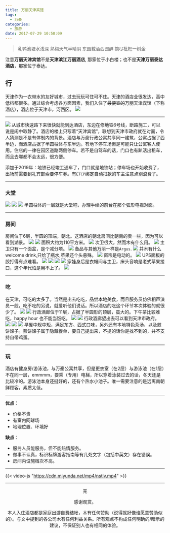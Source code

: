 ```yaml
---
title: 万丽天津宾馆
tags:
  - 万豪
categories:
  - 旅游
date: 2017-07-29 10:50:09
---
```


>乳鸭池塘水浅深
>熟梅天气半晴阴
>东园载酒西园醉
>摘尽枇杷一树金

<!-- more -->

注意**万丽天津宾馆**不是**天津滨江万丽酒店**, 那家位于小白楼；也不是**天津万丽泰达酒店**，那家位于泰达。

## 行

天津作为一衣带水的友好城市，过去玩玩可住可不住。天津的酒店业很发达，高中低档都很多。通过综合考虑各方面因素，我们入住了~~最便宜的~~万丽天津宾馆（下称酒店），酒店位于天津市，河西区。
![](https://cdn.miyunda.net/image/tsnlv/intro_a.png)

* * *

![](https://cdn.miyunda.net/image/tsnlv/intro_b.png)
从城市快速路下来很快就能到达酒店，东边在修地铁6号线，断路施工，可以说是闹中取静了。酒店的楼上只写着“天津宾馆”，联想到天津市政府就在对面，令人猜测是不是有体制内的背景。酒店与万豪行政公寓共享同一建筑，公寓占据了西半边，而酒店占据了半圆柱体与东半边。有地下停车场但是可能只让公寓客人使用。住店的一律在园区道路两侧停车。若不是自驾车的话，门口也有趴活出租车，而且去哪都不会太远，很方便。

添加于2019年：地铁已经竣工通车了，门口就是地铁站；停车场也开始收费了，出场前需要到礼宾部索要停车券。有`ETCP`绑定自动扣款的车主注意点别浪费了。

* * *

### 大堂

![](https://cdn.miyunda.net/image/tsnlv/02_lobby_a.jpg) 
![](https://cdn.miyunda.net/image/tsnlv/02_lobby_b.jpg)
![](https://cdn.miyunda.net/image/tsnlv/02_lobby_c.jpg)
半圆柱体的一层就是大堂吧，办理手续的前台在那个弧形电视对面。

* * *

### 房间

房间位于6层，半圆的顶端，朝北。这酒店的朝北房间比朝南的贵一些，因为可以看到湖景。 ![](https://cdn.miyunda.net/image/tsnlv/03_room_a.jpg)
![](https://cdn.miyunda.net/image/tsnlv/03_room_b.jpg)
面积大约为110平方米。
![](https://cdn.miyunda.net/image/tsnlv/03_room_c.jpg) 
次卫很大，然而木有什么用。
![](https://cdn.miyunda.net/image/tsnlv/03_room_d.jpg)
主卫只有一个面盆，是个减分项。
![](https://cdn.miyunda.net/image/tsnlv/03_room_d1.jpg)
备品与其他万丽一样是`Argus`. 
![](https://cdn.miyunda.net/image/tsnlv/03_room_e.jpg)
并木有什么welcome drink,只给了瓶水,苹果还个头悬殊。
![](https://cdn.miyunda.net/image/tsnlv/03_room_f.jpg)
窗帘是电动的。
![](https://cdn.miyunda.net/image/tsnlv/03_room_l.jpg)
UPS面板的胶打得有点难看。
![](https://cdn.miyunda.net/image/tsnlv/03_room_g.jpg)
![](https://cdn.miyunda.net/image/tsnlv/03_room_h.jpg)
![](https://cdn.miyunda.net/image/tsnlv/03_room_j.jpg)
![](https://cdn.miyunda.net/image/tsnlv/03_room_i.jpg)
家娃身后是衣帽间与主卫，床头音响是老式苹果接口，这个年代怕是用不上了。
![](https://cdn.miyunda.net/image/tsnlv/03_room_m.jpg)

* * *

### 吃

在天津，可吃的太多了。当然是出去吃吃，品尝本地美食，而且服务员仿佛相声演员一般，吃不吃的另说，就爱听他们说话。所以酒店的吃这个环节本次体验的就很少了。
![](https://cdn.miyunda.net/image/tsnlv/04_fb_02.jpg)
![](https://cdn.miyunda.net/image/tsnlv/04_fb_01.jpg)
行政酒廊位于11层，占据了半圆形的顶层，蛮大的。下午茶比较难吃，happy hour 也不能当饭吃。
![](https://cdn.miyunda.net/image/tsnlv/04_fb_04.jpg)
![](https://cdn.miyunda.net/image/tsnlv/04_fb_03.jpg)
行政酒廊望出去可以看到天津市政府。
![](https://cdn.miyunda.net/image/tsnlv/04_fb_05.jpg)
![](https://cdn.miyunda.net/image/tsnlv/04_fb_06.jpg)
![](https://cdn.miyunda.net/image/tsnlv/04_fb_07.jpg)
早餐中规中矩，满足东方、西式口味，另外还有本地特色茶汤，以及煎饼馃子。煎饼馃子属于隐藏餐单，要自己提出来，不提的话你是找不到的，并不支持自带鸡蛋。

***

### 玩

酒店有健身房/游泳池，与万豪公寓共享，但是更衣室（在2层）与游泳池（在1层）不在同一层，emmmm，要乘（专用）电梯，所以穿着泳装过去的话，冬天还是比较冷的。游泳池本身还挺好的，还有个热水小池子。唯一需要注意的是远离南朝鲜顾客，素质太低。
***
**优点**：

*   价格不贵
*   有室内网球场
*   地理位置、环境好

**缺点**：

*   服务人员能服务，但不能热情服务。
*   做事不认真，标识标牌游客指南等有几处文字（包括中英文）存在错误。
*   房间内设施档次不高。

* * *

{{< video-js "https://cdn.miyunda.net/mp4/nstlv.mp4" >}}

* * *
<center>
完

感谢观赏。

本人入住酒店都是家庭出游自费结帐，木有任何赞助（说得就好像谁愿意赞助似的）。与文中提到的各公司木有任何利益关系。所有观点不构成任何明确的/暗示的建议，不保证别人也有相同的体验。
</center>